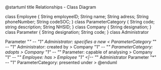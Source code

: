 @startuml
title Relationships - Class Diagram

class Employee {
    String employeeID;
    String name;
    String adress;
    String phoneNumber;
    String codeSOC;
}
class ParameterCategory {
    String code;
    string description;
    String NHSID;
}
class Company {
    String designation;
}
class Parameter {
	String designation;
  String code;
}
class Administrator


Parameter "*" -- "1" Administrator: specifies a new <
ParameterCategory "*" -- "1" Administrator: created by >
Company "1" -- "*" ParameterCategory: adopts >
Company "1" -- "*" Parameter: capable of analysing >
Company "1" -- "*" Employee: has >
Employee "1" <|-- "*" Administrator
Parameter "*" -- "1" ParameterCategory: presented under >
@enduml